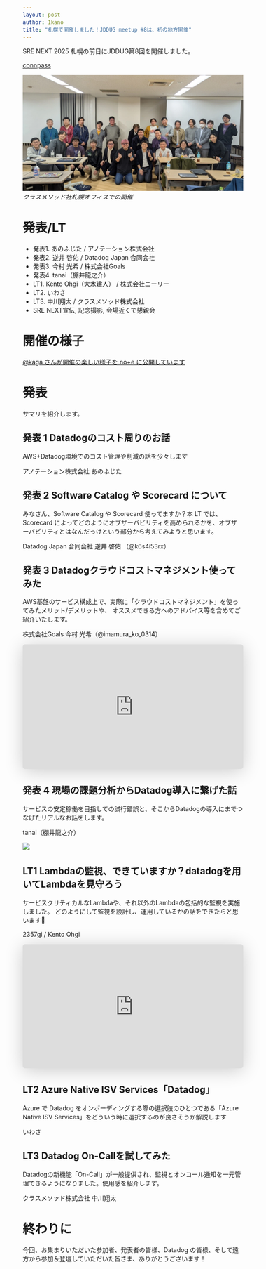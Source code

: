 ```yaml
---
layout: post
author: 1kano
title: "札幌で開催しました！JDDUG meetup #8は、初の地方開催"
---
```


SRE NEXT 2025 札幌の前日にJDDUG第8回を開催しました。

[connpass](https://datadog-jp.connpass.com/event/344084/)

![sugJDDUG#8@札幌](/assets/images/meetup8-all.webp)
_クラスメソッド社札幌オフィスでの開催_

# 発表/LT
- 発表1. あのふじた / アノテーション株式会社
- 発表2. 逆井 啓佑 / Datadog Japan 合同会社
- 発表3. 今村 光希 / 株式会社Goals
- 発表4. tanai（棚井龍之介）
- LT1. Kento Ohgi（大木建人） / 株式会社ニーリー
- LT2. いわさ
- LT3. 中川翔太 / クラスメソッド株式会社
- SRE NEXT宣伝, 記念撮影, 会場近くで懇親会

# 開催の様子

[@kaga さんが開催の楽しい様子を no+e に公開しています](https://note.com/tkaga/n/n6cbd4f277920?sub_rt=share_pw)

# 発表

サマリを紹介します。

## 発表 1 Datadogのコスト周りのお話

AWS+Datadog環境でのコスト管理や削減の話を少々します

アノテーション株式会社 あのふじた

## 発表 2 Software Catalog や Scorecard について

みなさん、Software Catalog や Scorecard 使ってますか？本 LT では、Scorecard によってどのようにオブザーバビリティを高められるかを、オブザーバビリティとはなんだっけという部分から考えてみようと思います。

Datadog Japan 合同会社 逆井 啓佑 （@k6s4i53rx）

## 発表 3 Datadogクラウドコストマネジメント使ってみた

AWS基盤のサービス構成上で、実際に「クラウドコストマネジメント」を使ってみたメリット/デメリットや、
オススメできる方へのアドバイス等を含めてご紹介いたします。

株式会社Goals 今村 光希（@imamura_ko_0314）

<iframe class="speakerdeck-iframe" frameborder="0" src="https://speakerdeck.com/player/5f344c7cacfd4a6a904a8591f444a8ad?slide=1" title="Datadogクラウドコストマネジメント使ってみた" allowfullscreen="true" style="border: 0px; background: padding-box padding-box rgba(0, 0, 0, 0.1); margin: 0px; padding: 0px; border-radius: 6px; box-shadow: rgba(0, 0, 0, 0.2) 0px 5px 40px; width: 100%; height: auto; aspect-ratio: 560 / 315;" data-ratio="1.7777777777777777"></iframe>

## 発表 4 現場の課題分析からDatadog導入に繋げた話

サービスの安定稼働を目指しての試行錯誤と、そこからDatadogの導入にまでつなげたリアルなお話をします。

tanai（棚井龍之介）

<a src="https://future-architect.github.io/articles/20250307a/"><img src="https://future-architect.github.io/images/20250307a/%E3%82%B9%E3%82%AF%E3%83%AA%E3%83%BC%E3%83%B3%E3%82%B7%E3%83%A7%E3%83%83%E3%83%88_2025-03-07_7.43.19.png" /></a>

## LT1 Lambdaの監視、できていますか？datadogを用いてLambdaを見守ろう

サービスクリティカルなLambdaや、それ以外のLambdaの包括的な監視を実施しました。 どのようにして監視を設計し、運用しているかの話をできたらと思います🙌

2357gi / Kento Ohgi

<iframe class="speakerdeck-iframe" frameborder="0" src="https://speakerdeck.com/player/baec655a440f42b68224e14427e1f81e?slide=1" title="Lambdaの監視、できてますか？Datadogを用いてLambdaを見守ろう" allowfullscreen="true" style="border: 0px; background: padding-box padding-box rgba(0, 0, 0, 0.1); margin: 0px; padding: 0px; border-radius: 6px; box-shadow: rgba(0, 0, 0, 0.2) 0px 5px 40px; width: 100%; height: auto; aspect-ratio: 560 / 315;" data-ratio="1.7777777777777777"></iframe>

## LT2 Azure Native ISV Services「Datadog」

Azure で Datadog をオンボーディングする際の選択肢のひとつである「Azure Native ISV Services」をどういう時に選択するのが良さそうか解説します

いわさ

## LT3 Datadog On-Callを試してみた

Datadogの新機能「On-Call」が一般提供され、監視とオンコール通知を一元管理できるようになりました。使用感を紹介します。

クラスメソッド株式会社 中川翔太


# 終わりに

今回、お集まりいただいた参加者、発表者の皆様、Datadog の皆様、そして遠方から参加＆登壇していただいた皆さま、ありがとうございます！

